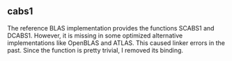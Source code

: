 ## cabs1

The reference BLAS implementation provides the functions SCABS1 and DCABS1.
However, it is missing in some optimized alternative implementations
like OpenBLAS and ATLAS.
This caused linker errors in the past.
Since the function is pretty trivial, I removed its binding.
